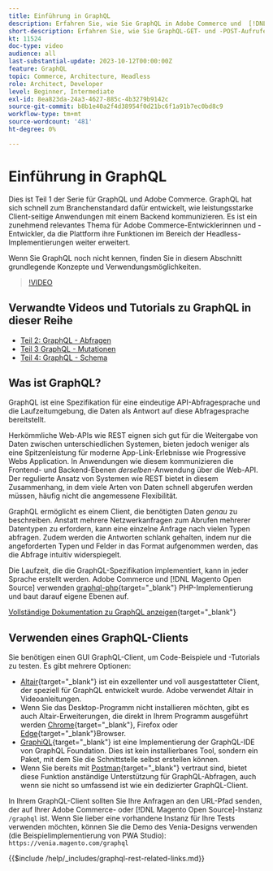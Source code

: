 ```yaml
---
title: Einführung in GraphQL
description: Erfahren Sie, wie Sie GraphQL in Adobe Commerce und  [!DNL Magento Open Source]. Verwenden Sie GET- und POST-Aufrufe von GraphQL für Adobe Commerce und  [!DNL Magento Open Source].
short-description: Erfahren Sie, wie Sie GraphQL-GET- und -POST-Aufrufe für Adobe Commerce und  [!DNL Magento Open Source].
kt: 11524
doc-type: video
audience: all
last-substantial-update: 2023-10-12T00:00:00Z
feature: GraphQL
topic: Commerce, Architecture, Headless
role: Architect, Developer
level: Beginner, Intermediate
exl-id: 8ea823da-24a3-4627-885c-4b3279b9142c
source-git-commit: b8b1e40a2f4d38954f0d21bc6f1a91b7ec0bd8c9
workflow-type: tm+mt
source-wordcount: '481'
ht-degree: 0%

---
```


# Einführung in GraphQL

Dies ist Teil 1 der Serie für GraphQL und Adobe Commerce. GraphQL hat sich schnell zum Branchenstandard dafür entwickelt, wie leistungsstarke Client-seitige Anwendungen mit einem Backend kommunizieren. Es ist ein zunehmend relevantes Thema für Adobe Commerce-Entwicklerinnen und -Entwickler, da die Plattform ihre Funktionen im Bereich der Headless-Implementierungen weiter erweitert.

Wenn Sie GraphQL noch nicht kennen, finden Sie in diesem Abschnitt grundlegende Konzepte und Verwendungsmöglichkeiten.

>[!VIDEO](https://video.tv.adobe.com/v/3443951?learn=on&captions=ger)

## Verwandte Videos und Tutorials zu GraphQL in dieser Reihe

* [Teil 2: GraphQL - Abfragen](../graphql-rest/graphql-queries.md)
* [Teil 3 GraphQL - Mutationen](../graphql-rest/graphql-mutations.md)
* [Teil 4: GraphQL - Schema](../graphql-rest/graphql-schema.md)

## Was ist GraphQL?

GraphQL ist eine Spezifikation für eine eindeutige API-Abfragesprache und die Laufzeitumgebung, die Daten als Antwort auf diese Abfragesprache bereitstellt.

Herkömmliche Web-APIs wie REST eignen sich gut für die Weitergabe von Daten zwischen unterschiedlichen Systemen, bieten jedoch weniger als eine Spitzenleistung für moderne App-Link-Erlebnisse wie Progressive Webs Application. In Anwendungen wie diesem kommunizieren die Frontend- und Backend-Ebenen _derselben_-Anwendung über die Web-API. Der regulierte Ansatz von Systemen wie REST bietet in diesem Zusammenhang, in dem viele Arten von Daten schnell abgerufen werden müssen, häufig nicht die angemessene Flexibilität.

GraphQL ermöglicht es einem Client, die benötigten Daten _genau_ zu beschreiben. Anstatt mehrere Netzwerkanfragen zum Abrufen mehrerer Datentypen zu erfordern, kann eine einzelne Anfrage nach vielen Typen abfragen. Zudem werden die Antworten schlank gehalten, indem nur die angeforderten Typen und Felder in das Format aufgenommen werden, das die Abfrage intuitiv widerspiegelt.

Die Laufzeit, die die GraphQL-Spezifikation implementiert, kann in jeder Sprache erstellt werden. Adobe Commerce und [!DNL Magento Open Source] verwenden
[graphql-php](https://webonyx.github.io/graphql-php/){target="_blank"} PHP-Implementierung und baut darauf eigene Ebenen auf.

[Vollständige Dokumentation zu GraphQL anzeigen](https://graphql.org/learn){target="_blank"}

## Verwenden eines GraphQL-Clients

Sie benötigen einen GUI GraphQL-Client, um Code-Beispiele und -Tutorials zu testen. Es gibt mehrere Optionen:

* [Altair](https://altairgraphql.dev/){target="_blank"} ist ein exzellenter und voll ausgestatteter Client, der speziell für GraphQL entwickelt wurde. Adobe verwendet Altair in Videoanleitungen.
* Wenn Sie das Desktop-Programm nicht installieren möchten, gibt es auch Altair-Erweiterungen, die direkt in Ihrem Programm ausgeführt werden
  [Chrome](https://chromewebstore.google.com/detail/altair-graphql-client/flnheeellpciglgpaodhkhmapeljopja){target="_blank"}, Firefox oder [Edge](https://microsoftedge.microsoft.com/addons/detail/altair-graphql-client/kpggioiimijgcalmnfnalgglgooonopa){target="_blank"}Browser.
* [GraphiQL](https://github.com/graphql/graphiql/tree/main/packages/graphiql){target="_blank"} ist eine Implementierung der GraphQL-IDE von GraphQL Foundation. Dies ist kein installierbares Tool, sondern ein Paket, mit dem Sie die Schnittstelle selbst erstellen können.
* Wenn Sie bereits mit [Postman](https://www.postman.com/){target="_blank"} vertraut sind, bietet diese Funktion anständige Unterstützung für GraphQL-Abfragen, auch wenn sie nicht so umfassend ist wie ein dedizierter GraphQL-Client.

In Ihrem GraphQL-Client sollten Sie Ihre Anfragen an den URL-Pfad senden, der auf Ihrer Adobe Commerce- oder [!DNL Magento Open Source]-Instanz `/graphql` ist. Wenn Sie lieber eine vorhandene Instanz für Ihre Tests verwenden möchten, können Sie die Demo des Venia-Designs verwenden (die Beispielimplementierung von PWA Studio): `https://venia.magento.com/graphql`

{{$include /help/_includes/graphql-rest-related-links.md}}
